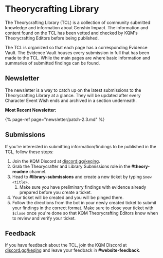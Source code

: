 # Theorycrafting Library

The Theorycrafting Library (TCL) is a collection of community submitted knowledge and information about Genshin Impact. The information and content found on the TCL has been vetted and checked by KQM's Theorycrafting Editors before being published.

The TCL is organized so that each page has a corresponding Evidence Vault. The Evidence Vault houses every submission in full that has been made to the TCL. While the main pages are where basic information and summaries of submitted findings can be found.

## Newsletter

The newsletter is a way to catch up on the latest submissions to the Theorycrafting Library at a glance. They will be updated after every Character Event Wish ends and archived in a section underneath.

**Most Recent Newsletter:**

{% page-ref page="newsletter/patch-2.3.md" %}

## Submissions

If you're interested in submitting information/findings to be published in the TCL, follow these steps:

1. Join the KQM Discord at [discord.gg/keqing](https://discord.com/invite/keqing).
2. Grab the Theorycrafter and Library Submissions role in the **#theory-readme** channel.
3. Head to **#library-submissions** and create a new ticket by typing `$new <title>`.
   1. Make sure you have preliminary findings with evidence already prepared before you create a ticket.
4. Your ticket will be created and you will be pinged there. 
5. Follow the directions from the bot in your newly created ticket to submit your findings in the correct format. Make sure to close your ticket with `$close` once you're done so that KQM Theorycrafting Editors know when to review and verify your ticket.

## Feedback

If you have feedback about the TCL, join the KQM Discord at [discord.gg/keqing](https://discord.com/invite/keqing) and leave your feedback in **#website-feedback**.
